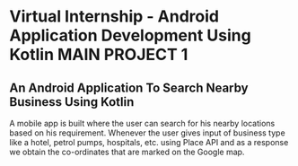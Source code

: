 # Virtual Internship - Android Application Development Using Kotlin MAIN PROJECT 1

## An Android Application To Search Nearby Business Using Kotlin

A mobile app is built where the user can search for his nearby locations based on his requirement. Whenever the user gives input of business type like a hotel, petrol pumps, hospitals, etc. using Place API and as a response we obtain the co-ordinates that are marked on the Google map.